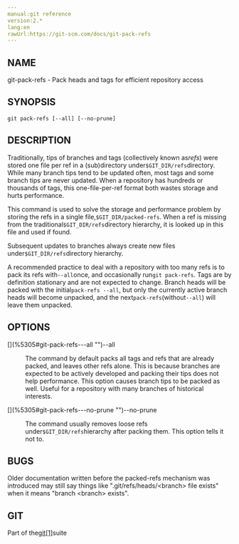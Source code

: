 ```yaml
---
manual:git reference
version:2.*
lang:en
rawUrl:https://git-scm.com/docs/git-pack-refs
---
```



## [](%5305#_name "")NAME<a name="_name"></a>


git-pack-refs - Pack heads and tags for efficient repository access





## [](%5305#_synopsis "")SYNOPSIS<a name="_synopsis"></a>

```
git pack-refs [--all] [--no-prune]
```




## [](%5305#_description "")DESCRIPTION<a name="_description"></a>


Traditionally, tips of branches and tags (collectively known as<em>refs</em>) were stored one file per ref in a (sub)directory under`$GIT_DIR/refs`directory. While many branch tips tend to be updated often, most tags and some branch tips are never updated. When a repository has hundreds or thousands of tags, this one-file-per-ref format both wastes storage and hurts performance.




This command is used to solve the storage and performance problem by storing the refs in a single file,`$GIT_DIR/packed-refs`. When a ref is missing from the traditional`$GIT_DIR/refs`directory hierarchy, it is looked up in this file and used if found.




Subsequent updates to branches always create new files under`$GIT_DIR/refs`directory hierarchy.




A recommended practice to deal with a repository with too many refs is to pack its refs with`--all`once, and occasionally run`git pack-refs`. Tags are by definition stationary and are not expected to change. Branch heads will be packed with the initial`pack-refs --all`, but only the currently active branch heads will become unpacked, and the next`pack-refs`(without`--all`) will leave them unpacked.





## [](%5305#_options "")OPTIONS<a name="_options"></a>
<dl><dt id='git-pack-refs---all'>[](%5305#git-pack-refs---all "")--all</dt><dd>

The command by default packs all tags and refs that are already packed, and leaves other refs alone. This is because branches are expected to be actively developed and packing their tips does not help performance. This option causes branch tips to be packed as well. Useful for a repository with many branches of historical interests.

</dd><dt id='git-pack-refs---no-prune'>[](%5305#git-pack-refs---no-prune "")--no-prune</dt><dd>

The command usually removes loose refs under`$GIT_DIR/refs`hierarchy after packing them. This option tells it not to.

</dd></dl>



## [](%5305#_bugs "")BUGS<a name="_bugs"></a>


Older documentation written before the packed-refs mechanism was introduced may still say things like &quot;.git/refs/heads/&lt;branch&gt; file exists&quot; when it means &quot;branch &lt;branch&gt; exists&quot;.





## [](%5305#_git "")GIT<a name="_git"></a>


Part of the[git[1]](%2248  "")suite





